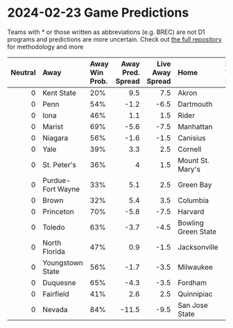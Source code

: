# 2024-02-23 Game Predictions
Teams with * or those written as abbreviations (e.g. BREC) are not D1 programs and predictions are more uncertain. Check out [the full repository](https://github.com/grdavis/college-basketball-elo) for methodology and more

|   Neutral | Away              | Away Win Prob.   |   Away Pred. Spread |   Live Away Spread | Home                | Home Win Prob.   |   Home Pred. Spread |
|----------:|:------------------|:-----------------|--------------------:|-------------------:|:--------------------|:-----------------|--------------------:|
|         0 | Kent State        | 20%              |                 9.5 |                7.5 | Akron               | 80%              |                -9.5 |
|         0 | Penn              | 54%              |                -1.2 |               -6.5 | Dartmouth           | 46%              |                 1.2 |
|         0 | Iona              | 46%              |                 1.1 |                1.5 | Rider               | 54%              |                -1.1 |
|         0 | Marist            | 69%              |                -5.6 |               -7.5 | Manhattan           | 31%              |                 5.6 |
|         0 | Niagara           | 56%              |                -1.6 |               -1.5 | Canisius            | 44%              |                 1.6 |
|         0 | Yale              | 39%              |                 3.3 |                2.5 | Cornell             | 61%              |                -3.3 |
|         0 | St. Peter's       | 36%              |                 4   |                1.5 | Mount St. Mary's    | 64%              |                -4   |
|         0 | Purdue-Fort Wayne | 33%              |                 5.1 |                2.5 | Green Bay           | 67%              |                -5.1 |
|         0 | Brown             | 32%              |                 5.4 |                3.5 | Columbia            | 68%              |                -5.4 |
|         0 | Princeton         | 70%              |                -5.8 |               -7.5 | Harvard             | 30%              |                 5.8 |
|         0 | Toledo            | 63%              |                -3.7 |               -4.5 | Bowling Green State | 37%              |                 3.7 |
|         0 | North Florida     | 47%              |                 0.9 |               -1.5 | Jacksonville        | 53%              |                -0.9 |
|         0 | Youngstown State  | 56%              |                -1.7 |               -3.5 | Milwaukee           | 44%              |                 1.7 |
|         0 | Duquesne          | 65%              |                -4.3 |               -3.5 | Fordham             | 35%              |                 4.3 |
|         0 | Fairfield         | 41%              |                 2.6 |                2.5 | Quinnipiac          | 59%              |                -2.6 |
|         0 | Nevada            | 84%              |               -11.5 |               -9.5 | San Jose State      | 16%              |                11.5 |